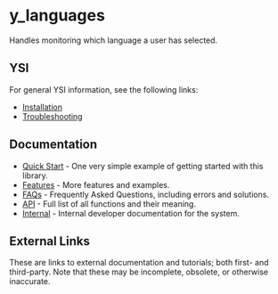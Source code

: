 # y_languages

Handles monitoring which language a user has selected.

## YSI

For general YSI information, see the following links:

* [Installation](../installation.md)
* [Troubleshooting](../troubleshooting.md)

## Documentation

* [Quick Start](y_languages/quick-start.md) - One very simple example of getting started with this library.
* [Features](y_languages/features.md) - More features and examples.
* [FAQs](y_languages/faqs.md) - Frequently Asked Questions, including errors and solutions.
* [API](y_languages/api.md) - Full list of all functions and their meaning.
* [Internal](y_languages/internal.md) - Internal developer documentation for the system.

## External Links

These are links to external documentation and tutorials; both first- and third-party.  Note that these may be incomplete, obsolete, or otherwise inaccurate.

